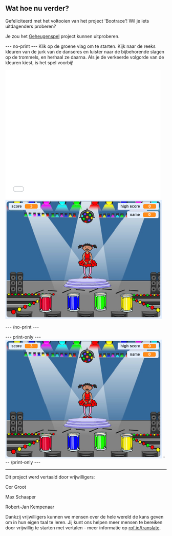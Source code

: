 ## Wat hoe nu verder?

Gefeliciteerd met het voltooien van het project 'Bootrace'! Wil je iets uitdagenders proberen?

Je zou het [Geheugenspel](https://projects.raspberrypi.org/nl-NL/projects/memory?utm_source=pathway&utm_medium=whatnext&utm_campaign=projects) project kunnen uitproberen.

--- no-print --- Klik op de groene vlag om te starten. Kijk naar de reeks kleuren van de jurk van de danseres en luister naar de bijbehorende slagen op de trommels, en herhaal ze daarna. Als je de verkeerde volgorde van de kleuren kiest, is het spel voorbij!

<div class="scratch-preview">
  <iframe allowtransparency="true" width="485" height="402" src="//scratch.mit.edu/projects/embed/334725426/?autostart=false" frameborder="0" allowfullscreen scrolling="no" mark="crwd-mark"></iframe> <img src="images/memory-screenshot.png" />
</div>

--- /no-print ---

--- print-only --- ![screenshot of finished game](images/memory-screenshot.png) --- /print-only ---

***

Dit project werd vertaald door vrijwilligers:

Cor Groot

Max Schaaper

Robert-Jan Kempenaar

Dankzij vrijwilligers kunnen we mensen over de hele wereld de kans geven om in hun eigen taal te leren. Jij kunt ons helpen meer mensen te bereiken door vrijwillig te starten met vertalen - meer informatie op [rpf.io/translate](https://rpf.io/translate).